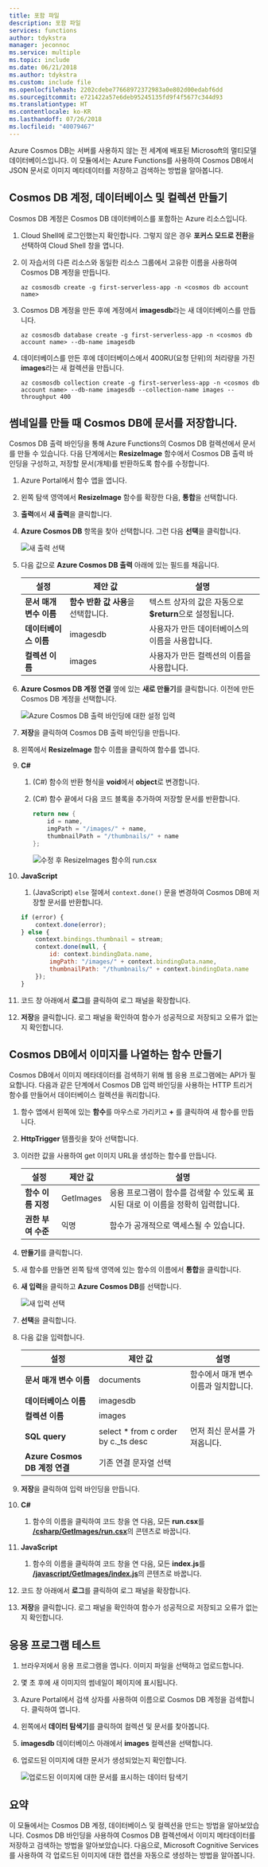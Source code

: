 ```yaml
---
title: 포함 파일
description: 포함 파일
services: functions
author: tdykstra
manager: jeconnoc
ms.service: multiple
ms.topic: include
ms.date: 06/21/2018
ms.author: tdykstra
ms.custom: include file
ms.openlocfilehash: 2202cdebe77668972372983a0e802d00edabf6dd
ms.sourcegitcommit: e721422a57e6deb95245135fd9f4f5677c344d93
ms.translationtype: HT
ms.contentlocale: ko-KR
ms.lasthandoff: 07/26/2018
ms.locfileid: "40079467"
---
```

Azure Cosmos DB는 서버를 사용하지 않는 전 세계에 배포된 Microsoft의 멀티모델 데이터베이스입니다. 이 모듈에서는 Azure Functions를 사용하여 Cosmos DB에서 JSON 문서로 이미지 메타데이터를 저장하고 검색하는 방법을 알아봅니다.

## <a name="create-a-cosmos-db-account-database-and-collection"></a>Cosmos DB 계정, 데이터베이스 및 컬렉션 만들기

Cosmos DB 계정은 Cosmos DB 데이터베이스를 포함하는 Azure 리소스입니다.

1. Cloud Shell에 로그인했는지 확인합니다.  그렇지 않은 경우 **포커스 모드로 전환**을 선택하여 Cloud Shell 창을 엽니다. 

1. 이 자습서의 다른 리소스와 동일한 리소스 그룹에서 고유한 이름을 사용하여 Cosmos DB 계정을 만듭니다.

    ```azurecli
    az cosmosdb create -g first-serverless-app -n <cosmos db account name>
    ```

1. Cosmos DB 계정을 만든 후에 계정에서 **imagesdb**라는 새 데이터베이스를 만듭니다.

    ```azurecli
    az cosmosdb database create -g first-serverless-app -n <cosmos db account name> --db-name imagesdb
    ```

1. 데이터베이스를 만든 후에 데이터베이스에서 400RU(요청 단위)의 처리량을 가진 **images**라는 새 컬렉션을 만듭니다.

    ```azurecli
    az cosmosdb collection create -g first-serverless-app -n <cosmos db account name> --db-name imagesdb --collection-name images --throughput 400
    ```


## <a name="save-a-document-to-cosmos-db-when-a-thumbnail-is-created"></a>썸네일를 만들 때 Cosmos DB에 문서를 저장합니다.

Cosmos DB 출력 바인딩을 통해 Azure Functions의 Cosmos DB 컬렉션에서 문서를 만들 수 있습니다. 다음 단계에서는 **ResizeImage** 함수에서 Cosmos DB 출력 바인딩을 구성하고, 저장할 문서(개체)를 반환하도록 함수를 수정합니다.

1. Azure Portal에서 함수 앱을 엽니다.

1. 왼쪽 탐색 영역에서 **ResizeImage** 함수를 확장한 다음, **통합**을 선택합니다.

1. **출력**에서 **새 출력**을 클릭합니다.

1. **Azure Cosmos DB** 항목을 찾아 선택합니다. 그런 다음 **선택**을 클릭합니다.

    ![새 출력 선택](media/functions-first-serverless-web-app/4-new-output.jpg)

1. 다음 값으로 **Azure Cosmos DB 출력** 아래에 있는 필드를 채웁니다.

    | 설정      |  제안 값   | 설명                                        |
    | --- | --- | ---|
    | **문서 매개 변수 이름** | **함수 반환 값 사용**을 선택합니다. | 텍스트 상자의 값은 자동으로 **$return**으로 설정됩니다. |
    | **데이터베이스 이름** | imagesdb | 사용자가 만든 데이터베이스의 이름을 사용합니다. |
    | **컬렉션 이름** | images | 사용자가 만든 컬렉션의 이름을 사용합니다. |

1. **Azure Cosmos DB 계정 연결** 옆에 있는 **새로 만들기**를 클릭합니다. 이전에 만든 Cosmos DB 계정을 선택합니다.

    ![Azure Cosmos DB 출력 바인딩에 대한 설정 입력](media/functions-first-serverless-web-app/4-cosmos-db-output.png)

1. **저장**을 클릭하여 Cosmos DB 출력 바인딩을 만듭니다.

1. 왼쪽에서 **ResizeImage** 함수 이름을 클릭하여 함수를 엽니다.

1. **C#**

    1. (C#) 함수의 반환 형식을 **void**에서 **object**로 변경합니다.

    1. (C#) 함수 끝에서 다음 코드 블록을 추가하여 저장할 문서를 반환합니다.
    
        ```csharp
        return new {
            id = name,
            imgPath = "/images/" + name,
            thumbnailPath = "/thumbnails/" + name
        };
        ```
    
        ![수정 후 ResizeImages 함수의 run.csx](media/functions-first-serverless-web-app/4-update-function.png)

1. **JavaScript**

    1. (JavaScript) `else` 절에서 `context.done()` 문을 변경하여 Cosmos DB에 저장할 문서를 반환합니다.

    ```javascript
    if (error) {
        context.done(error);
    } else {
        context.bindings.thumbnail = stream;
        context.done(null, {
            id: context.bindingData.name,
            imgPath: "/images/" + context.bindingData.name,
            thumbnailPath: "/thumbnails/" + context.bindingData.name
        });
    }
    ```

1. 코드 창 아래에서 **로그**를 클릭하여 로그 패널을 확장합니다.

1. **저장**을 클릭합니다. 로그 패널을 확인하여 함수가 성공적으로 저장되고 오류가 없는지 확인합니다.


## <a name="create-a-function-to-list-images-from-cosmos-db"></a>Cosmos DB에서 이미지를 나열하는 함수 만들기

Cosmos DB에서 이미지 메타데이터를 검색하기 위해 웹 응용 프로그램에는 API가 필요합니다. 다음과 같은 단계에서 Cosmos DB 입력 바인딩을 사용하는 HTTP 트리거 함수를 만들어서 데이터베이스 컬렉션을 쿼리합니다.

1. 함수 앱에서 왼쪽에 있는 **함수**를 마우스로 가리키고 **+** 를 클릭하여 새 함수를 만듭니다.

1. **HttpTrigger** 템플릿을 찾아 선택합니다.

1. 이러한 값을 사용하여 get 이미지 URL을 생성하는 함수를 만듭니다.

    | 설정      |  제안 값   | 설명                                        |
    | --- | --- | ---|
    | **함수 이름 지정** | GetImages | 응용 프로그램이 함수를 검색할 수 있도록 표시된 대로 이 이름을 정확히 입력합니다. |
    | **권한 부여 수준** | 익명 | 함수가 공개적으로 액세스될 수 있습니다. |

1. **만들기**를 클릭합니다.

1. 새 함수를 만들면 왼쪽 탐색 영역에 있는 함수의 이름에서 **통합**을 클릭합니다.

1. **새 입력**을 클릭하고 **Azure Cosmos DB**를 선택합니다. 

    ![새 입력 선택](media/functions-first-serverless-web-app/4-new-input.jpg)

1. **선택**을 클릭합니다.

1. 다음 값을 입력합니다.

    | 설정      |  제안 값   | 설명                                        |
    | --- | --- | ---|
    | **문서 매개 변수 이름** | documents | 함수에서 매개 변수 이름과 일치합니다. |
    | **데이터베이스 이름** | imagesdb |  |
    | **컬렉션 이름** | images |  |
    | **SQL query** | select * from c order by c._ts desc | 먼저 최신 문서를 가져옵니다. |
    | **Azure Cosmos DB 계정 연결** | 기존 연결 문자열 선택 |  |

1. **저장**을 클릭하여 입력 바인딩을 만듭니다.

1. **C#**

    1. 함수의 이름을 클릭하여 코드 창을 연 다음, 모든 **run.csx**를 [**/csharp/GetImages/run.csx**](https://raw.githubusercontent.com/Azure-Samples/functions-first-serverless-web-application/master/csharp/GetImages/run.csx)의 콘텐츠로 바꿉니다.

1. **JavaScript**

    1. 함수의 이름을 클릭하여 코드 창을 연 다음, 모든 **index.js**를 [**/javascript/GetImages/index.js**](https://raw.githubusercontent.com/Azure-Samples/functions-first-serverless-web-application/master/javascript/GetImages/index.js)의 콘텐츠로 바꿉니다.

1. 코드 창 아래에서 **로그**를 클릭하여 로그 패널을 확장합니다.

1. **저장**을 클릭합니다. 로그 패널을 확인하여 함수가 성공적으로 저장되고 오류가 없는지 확인합니다.


## <a name="test-the-application"></a>응용 프로그램 테스트

1. 브라우저에서 응용 프로그램을 엽니다. 이미지 파일을 선택하고 업로드합니다.

1. 몇 초 후에 새 이미지의 썸네일이 페이지에 표시됩니다.

1. Azure Portal에서 검색 상자를 사용하여 이름으로 Cosmos DB 계정을 검색합니다. 클릭하여 엽니다.

1. 왼쪽에서 **데이터 탐색기**를 클릭하여 컬렉션 및 문서를 찾아봅니다.

1. **imagesdb** 데이터베이스 아래에서 **images** 컬렉션을 선택합니다.

1. 업로드된 이미지에 대한 문서가 생성되었는지 확인합니다.

    ![업로드된 이미지에 대한 문서를 표시하는 데이터 탐색기](media/functions-first-serverless-web-app/4-data-explorer.png)



## <a name="summary"></a>요약

이 모듈에서는 Cosmos DB 계정, 데이터베이스 및 컬렉션을 만드는 방법을 알아보았습니다. Cosmos DB 바인딩을 사용하여 Cosmos DB 컬렉션에서 이미지 메타데이터를 저장하고 검색하는 방법을 알아보았습니다. 다음으로, Microsoft Cognitive Services를 사용하여 각 업로드된 이미지에 대한 캡션을 자동으로 생성하는 방법을 알아봅니다.